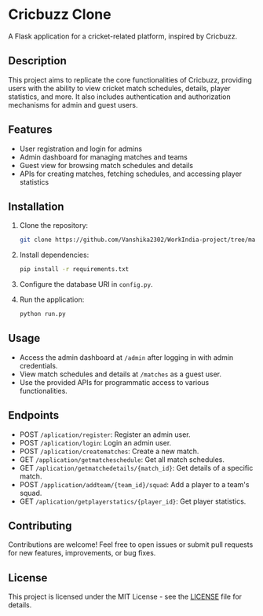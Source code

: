 # Cricbuzz Clone

A Flask application for a cricket-related platform, inspired by Cricbuzz.

## Description

This project aims to replicate the core functionalities of Cricbuzz, providing users with the ability to view cricket match schedules, details, player statistics, and more. It also includes authentication and authorization mechanisms for admin and guest users.

## Features

- User registration and login for admins
- Admin dashboard for managing matches and teams
- Guest view for browsing match schedules and details
- APIs for creating matches, fetching schedules, and accessing player statistics

## Installation

1. Clone the repository:

    ```bash
    git clone https://github.com/Vanshika2302/WorkIndia-project/tree/main
    ```

2. Install dependencies:

    ```bash
    pip install -r requirements.txt
    ```

3. Configure the database URI in `config.py`.

4. Run the application:

    ```bash
    python run.py
    ```

## Usage

- Access the admin dashboard at `/admin` after logging in with admin credentials.
- View match schedules and details at `/matches` as a guest user.
- Use the provided APIs for programmatic access to various functionalities.

## Endpoints

- POST `/aplication/register`: Register an admin user.
- POST `/aplication/login`: Login an admin user.
- POST `/aplication/creatematches`: Create a new match.
- GET `/application/getmatcheschedule`: Get all match schedules.
- GET `/aplication/getmatchedetails/{match_id}`: Get details of a specific match.
- POST `/application/addteam/{team_id}/squad`: Add a player to a team's squad.
- GET `/aplication/getplayerstatics/{player_id}`: Get player statistics.

## Contributing

Contributions are welcome! Feel free to open issues or submit pull requests for new features, improvements, or bug fixes.

## License

This project is licensed under the MIT License - see the [LICENSE](LICENSE) file for details.
